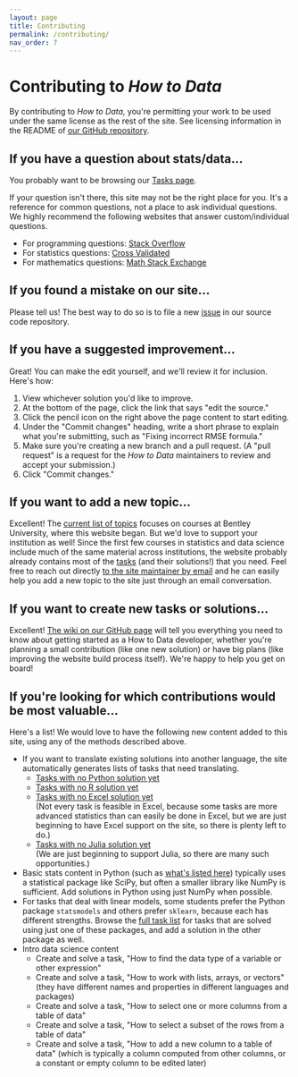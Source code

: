 ```yaml
---
layout: page
title: Contributing
permalink: /contributing/
nav_order: 7
---
```


# Contributing to *How to Data*

By contributing to *How to Data,* you're permitting your work to be used under
the same license as the rest of the site.  See licensing information in the
README of [our GitHub repository](http://www.github.com/nathancarter/how2data/).

## If you have a question about stats/data...

You probably want to be browsing our [Tasks page](../tasks).

If your question isn't there, this site may not be the right place for you.
It's a reference for common questions, not a place to ask individual questions.
We highly recommend the following websites that answer custom/individual
questions.

 * For programming questions: [Stack Overflow](https://stackoverflow.com/)
 * For statistics questions: [Cross Validated](https://stats.stackexchange.com/)
 * For mathematics questions: [Math Stack Exchange](https://math.stackexchange.com/)

## If you found a mistake on our site...

Please tell us!  The best way to do so is to file a new
[issue](https://github.com/nathancarter/how2data/issues) in our source code
repository.

## If you have a suggested improvement...

Great!  You can make the edit yourself, and we'll review it for inclusion.
Here's how:

 1. View whichever solution you'd like to improve.
 2. At the bottom of the page, click the link that says "edit the source."
 3. Click the pencil icon on the right above the page content to start editing.
 4. Under the "Commit changes" heading, write a short phrase to explain what
    you're submitting, such as "Fixing incorrect RMSE formula."
 5. Make sure you're creating a new branch and a pull request. (A "pull
    request" is a request for the *How to Data* maintainers to review and
    accept your submission.)
 6. Click "Commit changes."

## If you want to add a new topic...

Excellent!  The [current list of topics](../topics) focuses on courses at
Bentley University, where this website began.  But we'd love to support your institution
as well!  Since the first few courses in statistics and data science include much of
the same material across institutions, the website probably already contains most of the
[tasks](../tasks) (and their solutions!) that you need.  Feel free to reach out directly
[to the site maintainer by email](mailto:ncarter@bentley.edu) and he can easily help you
add a new topic to the site just through an email conversation.

## If you want to create new tasks or solutions...

Excellent!  [The wiki on our GitHub page](https://github.com/nathancarter/how2data/wiki)
will tell you everything you need to know about getting started as a How to Data
developer, whether you're planning a small contribution (like one new solution)
or have big plans (like improving the website build process itself).
We're happy to help you get on board!

## If you're looking for which contributions would be most valuable...

Here's a list!  We would love to have the following new content added to this site,
using any of the methods described above.

 * If you want to translate existing solutions into another language, the site
   automatically generates lists of tasks that need translating.
    * [Tasks with no Python solution yet](software-package-python#solutions-needed-in-python)
    * [Tasks with no R solution yet](software-package-r#solutions-needed-in-r)
    * [Tasks with no Excel solution yet](software-package-excel#solutions-needed-in-excel)<br/>
      (Not every task is feasible in Excel, because some tasks are more advanced statistics than
      can easily be done in Excel, but we are just beginning to have Excel support on the site,
      so there is plenty left to do.)
    * [Tasks with no Julia solution yet](software-package-julia#solutions-needed-in-julia)<br/>
      (We are just beginning to support Julia, so there are many such opportunities.)
 * Basic stats content in Python (such as [what's listed here](bentley-university-gr521))
   typically uses a statistical package like SciPy, but often a smaller library like NumPy
   is sufficient.  Add solutions in Python using just NumPy when possible.
 * For tasks that deal with linear models, some students prefer the Python package
   `statsmodels` and others prefer `sklearn`, because each has different strengths.
   Browse the [full task list](tasks) for tasks that are solved using just one of these packages,
   and add a solution in the other package as well.
 * Intro data science content
    * Create and solve a task, "How to find the data type of a variable or other expression"
    * Create and solve a task, "How to work with lists, arrays, or vectors" (they have different
      names and properties in different languages and packages)
    * Create and solve a task, "How to select one or more columns from a table of data"
    * Create and solve a task, "How to select a subset of the rows from a table of data"
    * Create and solve a task, "How to add a new column to a table of data" (which is typically a
      column computed from other columns, or a constant or empty column to be edited later)

